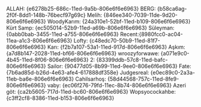 ALLAH: {e6278b25-686c-11ed-9a5b-806e6f6e6963}
BERG: {b58ca6ag-2f0f-8dd1-148b-76becf97g69c}
Melih: {846ee340-7039-11de-9d20-806e6f6e6963}
WoodyKarım: {24a310e1-52bf-11ed-b109-806e6f6e6963}
Kürt Samp: {ec505014-52b9-11ed-a69b-806e6f6e6963}
Süleyman: {0abb0bab-3455-11ed-a755-806e6f6e6963}
Recent:{8980fcc0-ac04-11ea-a1c3-806e6f6e6963}
Lofty: {c48edc70-50b9-11ed-81f7-806e6f6e6963}
Karı: {f2b7a107-53a1-11ed-917d-806e6f6e6963}
Aşkım: {a7d8b147-2028-11ed-bf66-806e6f6e6963}
wroozyforwawe: {a071e9c0-4b45-11ed-8f06-806e6f6e6963}
2: {83399ddb-57c8-11ed-bafc-806e6f6e6963}
Sailor: {90477d05-8b99-11ed-9ee0-806e6f6e6963}
Fate: {7b6ad85d-b26d-4e63-afe4-617888df358e}
Judgesreal: {e0ec89c0-2a3a-11eb-ba6e-806e6f6e6963}
Cahilsarhoş: {58d44568-757c-11ed-8fe9-806e6f6e6963}
vaby: {ec06f276-79fd-11ec-8b74-806e6f6e6963}
Azeri göt: {ca2b5605-717d-11ed-bc60-806e6f6e6963}
Wopsyocockahbe: {c3ff2cf8-8386-11ed-b153-806e6f6e6963}

